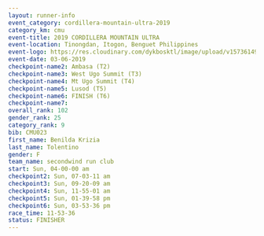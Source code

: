 ```yaml
---
layout: runner-info 
event_category: cordillera-mountain-ultra-2019 
category_km: cmu 
event-title: 2019 CORDILLERA MOUNTAIN ULTRA 
event-location: Tinongdan, Itogon, Benguet Philippines 
event-logo: https://res.cloudinary.com/dykbosktl/image/upload/v1573614960/Logo/Cordillera-Mountain-Ultra-2019-1280_wxhrmh.jpg 
event-date: 03-06-2019 
checkpoint-name2: Ambasa (T2) 
checkpoint-name3: West Ugo Summit (T3) 
checkpoint-name4: Mt Ugo Summit (T4) 
checkpoint-name5: Lusod (T5) 
checkpoint-name6: FINISH (T6) 
checkpoint-name7: 
overall_rank: 102
gender_rank: 25
category_rank: 9
bib: CMU023
first_name: Benilda Krizia
last_name: Tolentino
gender: F
team_name: secondwind run club
start: Sun, 04-00-00 am
checkpoint2: Sun, 07-03-11 am
checkpoint3: Sun, 09-20-09 am
checkpoint4: Sun, 11-55-01 am
checkpoint5: Sun, 01-39-58 pm
checkpoint6: Sun, 03-53-36 pm
race_time: 11-53-36
status: FINISHER
---
```

